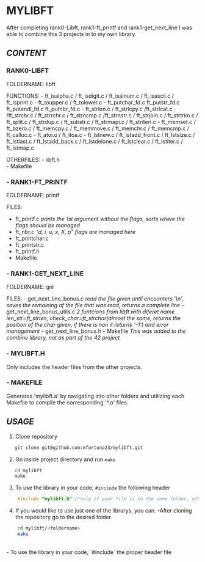 # **MYLIBFT**

After completing rank0-Libft, rank1-ft_printf and rank1-get_next_line I was able to combine this 3 projects in to my own library. 

## **_CONTENT_**

### **RANK0-LIBFT**
FOLDERNAME: libft

FUNCTIONS:
    - ft_isalpha.c / ft_isdigit.c / ft_isalnum.c / ft_isascii.c / ft_isprint.c
    - ft_toupper.c / ft_tolower.c
    - ft_putchar_fd.c ft_putstr_fd.c ft_putendl_fd.c ft_putnbr_fd.c
    - ft_strlen.c / ft_strlcpy.c /ft_strlcat.c /ft_strchr.c / ft_strrchr.c / ft_strncmp.c /ft_strnstr.c
    / ft_strjoin.c / ft_strtrim.c / ft_split.c / ft_strdup.c / ft_substr.c / ft_strmapi.c / ft_striteri.c
    - ft_memset.c / ft_bzero.c / ft_memcpy.c / ft_memmove.c / ft_memchr.c  / ft_memcmp.c / ft_calloc.c
    - ft_atoi.o / ft_itoa.c
    - ft_lstnew.c / ft_lstadd_front.c / ft_lstsize.c / ft_lstlast.c / ft_lstadd_back.c / ft_lstdelone.c 
    / ft_lstclear.c / ft_lstiter.c / ft_lstmap.c

OTHERFILES:
    - libft.h     
    - Makefile
            
### - **RANK1-FT_PRINTF**
FOLDERNAME: printf

FILES:
   - ft_printf.c     _prints the 1st argument without the flags, sorts where the flags should be managed_
   - ft_nbr.c        _"d, i, u, x, X, p" flags are managed here_
   - ft_printchar.c
   - ft_printstr.c
   - ft_printf.h
   - Makefile

### - **RANK1-GET_NEXT_LINE**
FOLDERNAME: gnl

FILES:
    - get_next_line_bonus.c         _read the file given until encounters '\n', saves the remaining of the file that was read, returns a complete line_
    - get_next_line_bonus_utils.c   _2 funtcions from libft with diferet name len_str=ft_strlen, check_char=ft_strchar(almost the same, 
    returns the position of the char given, if there is non it returns '-1') and error management_
    - get_next_line_bonus.h
    - Makefile                     _This was added to the combine library, not as part of the 42 project_
        
### - **MYLIBFT.H**
Only includes the header files from the other projects.
    
### - **MAKEFILE**
Generates 'mylibft.a' by navigating into other folders and utilizing each Makefile to compile the corresponding '*.o' files.

## **_USAGE_**
1. Clone repository

 ```bash
    git clone git@github.com:mfortuna23/mylibft.git 
  ```

2. Go inside project directory and run `make`
 ```bash
    cd mylibft
    make
 ```
    
3. To use the library in your code, `#include` the following header
```c
    #include "mylibft.h" /*only if your file is in the same folder, otherwise add the directions to the folder ex:. #include "mylibft/mylibft.h"*/
 ```
    
4. If you would like to use just one of the librarys, you can.
    -After cloning the repository go to the desired folder
```bash
    cd mylibft/<foldername>
    make
```

</br>
   - To use the library in your code, `#include` the proper header file 

